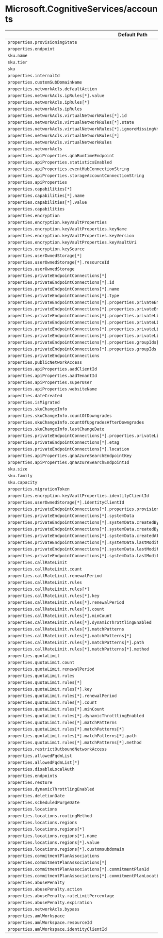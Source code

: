 # Microsoft.CognitiveServices/accounts

| Default Path | Alias |
|---|---|
| `properties.provisioningState` | `Microsoft.CognitiveServices/accounts/provisioningState` |
| `properties.endpoint` | `Microsoft.CognitiveServices/accounts/endpoint` |
| `sku.name` | `Microsoft.CognitiveServices/accounts/sku.name` |
| `sku.tier` | `Microsoft.CognitiveServices/accounts/sku.tier` |
| `sku` | `Microsoft.CognitiveServices/accounts/sku` |
| `properties.internalId` | `Microsoft.CognitiveServices/accounts/internalId` |
| `properties.customSubDomainName` | `Microsoft.CognitiveServices/accounts/customSubDomainName` |
| `properties.networkAcls.defaultAction` | `Microsoft.CognitiveServices/accounts/networkAcls.defaultAction` |
| `properties.networkAcls.ipRules[*].value` | `Microsoft.CognitiveServices/accounts/networkAcls.ipRules[*].value` |
| `properties.networkAcls.ipRules[*]` | `Microsoft.CognitiveServices/accounts/networkAcls.ipRules[*]` |
| `properties.networkAcls.ipRules` | `Microsoft.CognitiveServices/accounts/networkAcls.ipRules` |
| `properties.networkAcls.virtualNetworkRules[*].id` | `Microsoft.CognitiveServices/accounts/networkAcls.virtualNetworkRules[*].id` |
| `properties.networkAcls.virtualNetworkRules[*].state` | `Microsoft.CognitiveServices/accounts/networkAcls.virtualNetworkRules[*].state` |
| `properties.networkAcls.virtualNetworkRules[*].ignoreMissingVnetServiceEndpoint` | `Microsoft.CognitiveServices/accounts/networkAcls.virtualNetworkRules[*].ignoreMissingVnetServiceEndpoint` |
| `properties.networkAcls.virtualNetworkRules[*]` | `Microsoft.CognitiveServices/accounts/networkAcls.virtualNetworkRules[*]` |
| `properties.networkAcls.virtualNetworkRules` | `Microsoft.CognitiveServices/accounts/networkAcls.virtualNetworkRules` |
| `properties.networkAcls` | `Microsoft.CognitiveServices/accounts/networkAcls` |
| `properties.apiProperties.qnaRuntimeEndpoint` | `Microsoft.CognitiveServices/accounts/apiProperties.qnaRuntimeEndpoint` |
| `properties.apiProperties.statisticsEnabled` | `Microsoft.CognitiveServices/accounts/apiProperties.statisticsEnabled` |
| `properties.apiProperties.eventHubConnectionString` | `Microsoft.CognitiveServices/accounts/apiProperties.eventHubConnectionString` |
| `properties.apiProperties.storageAccountConnectionString` | `Microsoft.CognitiveServices/accounts/apiProperties.storageAccountConnectionString` |
| `properties.apiProperties` | `Microsoft.CognitiveServices/accounts/apiProperties` |
| `properties.capabilities[*]` | `Microsoft.CognitiveServices/accounts/capabilities[*]` |
| `properties.capabilities[*].name` | `Microsoft.CognitiveServices/accounts/capabilities[*].name` |
| `properties.capabilities[*].value` | `Microsoft.CognitiveServices/accounts/capabilities[*].value` |
| `properties.capabilities` | `Microsoft.CognitiveServices/accounts/capabilities` |
| `properties.encryption` | `Microsoft.CognitiveServices/accounts/encryption` |
| `properties.encryption.keyVaultProperties` | `Microsoft.CognitiveServices/accounts/encryption.keyVaultProperties` |
| `properties.encryption.keyVaultProperties.keyName` | `Microsoft.CognitiveServices/accounts/encryption.keyVaultProperties.keyName` |
| `properties.encryption.keyVaultProperties.keyVersion` | `Microsoft.CognitiveServices/accounts/encryption.keyVaultProperties.keyVersion` |
| `properties.encryption.keyVaultProperties.keyVaultUri` | `Microsoft.CognitiveServices/accounts/encryption.keyVaultProperties.keyVaultUri` |
| `properties.encryption.keySource` | `Microsoft.CognitiveServices/accounts/encryption.keySource` |
| `properties.userOwnedStorage[*]` | `Microsoft.CognitiveServices/accounts/userOwnedStorage[*]` |
| `properties.userOwnedStorage[*].resourceId` | `Microsoft.CognitiveServices/accounts/userOwnedStorage[*].resourceId` |
| `properties.userOwnedStorage` | `Microsoft.CognitiveServices/accounts/userOwnedStorage` |
| `properties.privateEndpointConnections[*]` | `Microsoft.CognitiveServices/accounts/privateEndpointConnections[*]` |
| `properties.privateEndpointConnections[*].id` | `Microsoft.CognitiveServices/accounts/privateEndpointConnections[*].id` |
| `properties.privateEndpointConnections[*].name` | `Microsoft.CognitiveServices/accounts/privateEndpointConnections[*].name` |
| `properties.privateEndpointConnections[*].type` | `Microsoft.CognitiveServices/accounts/privateEndpointConnections[*].type` |
| `properties.privateEndpointConnections[*].properties.privateEndpoint` | `Microsoft.CognitiveServices/accounts/privateEndpointConnections[*].privateEndpoint` |
| `properties.privateEndpointConnections[*].properties.privateEndpoint.id` | `Microsoft.CognitiveServices/accounts/privateEndpointConnections[*].privateEndpoint.id` |
| `properties.privateEndpointConnections[*].properties.privateLinkServiceConnectionState` | `Microsoft.CognitiveServices/accounts/privateEndpointConnections[*].privateLinkServiceConnectionState` |
| `properties.privateEndpointConnections[*].properties.privateLinkServiceConnectionState.status` | `Microsoft.CognitiveServices/accounts/privateEndpointConnections[*].privateLinkServiceConnectionState.status` |
| `properties.privateEndpointConnections[*].properties.privateLinkServiceConnectionState.description` | `Microsoft.CognitiveServices/accounts/privateEndpointConnections[*].privateLinkServiceConnectionState.description` |
| `properties.privateEndpointConnections[*].properties.privateLinkServiceConnectionState.actionRequired` | `Microsoft.CognitiveServices/accounts/privateEndpointConnections[*].privateLinkServiceConnectionState.actionRequired` |
| `properties.privateEndpointConnections[*].properties.groupIds[*]` | `Microsoft.CognitiveServices/accounts/privateEndpointConnections[*].groupIds[*]` |
| `properties.privateEndpointConnections[*].properties.groupIds` | `Microsoft.CognitiveServices/accounts/privateEndpointConnections[*].groupIds` |
| `properties.privateEndpointConnections` | `Microsoft.CognitiveServices/accounts/privateEndpointConnections` |
| `properties.publicNetworkAccess` | `Microsoft.CognitiveServices/accounts/publicNetworkAccess` |
| `properties.apiProperties.aadClientId` | `Microsoft.CognitiveServices/accounts/apiProperties.aadClientId` |
| `properties.apiProperties.aadTenantId` | `Microsoft.CognitiveServices/accounts/apiProperties.aadTenantId` |
| `properties.apiProperties.superUser` | `Microsoft.CognitiveServices/accounts/apiProperties.superUser` |
| `properties.apiProperties.websiteName` | `Microsoft.CognitiveServices/accounts/apiProperties.websiteName` |
| `properties.dateCreated` | `Microsoft.CognitiveServices/accounts/dateCreated` |
| `properties.isMigrated` | `Microsoft.CognitiveServices/accounts/isMigrated` |
| `properties.skuChangeInfo` | `Microsoft.CognitiveServices/accounts/skuChangeInfo` |
| `properties.skuChangeInfo.countOfDowngrades` | `Microsoft.CognitiveServices/accounts/skuChangeInfo.countOfDowngrades` |
| `properties.skuChangeInfo.countOfUpgradesAfterDowngrades` | `Microsoft.CognitiveServices/accounts/skuChangeInfo.countOfUpgradesAfterDowngrades` |
| `properties.skuChangeInfo.lastChangeDate` | `Microsoft.CognitiveServices/accounts/skuChangeInfo.lastChangeDate` |
| `properties.privateEndpointConnections[*].properties.privateLinkServiceConnectionState.actionsRequired` | `Microsoft.CognitiveServices/accounts/privateEndpointConnections[*].privateLinkServiceConnectionState.actionsRequired` |
| `properties.privateEndpointConnections[*].etag` | `Microsoft.CognitiveServices/accounts/privateEndpointConnections[*].etag` |
| `properties.privateEndpointConnections[*].location` | `Microsoft.CognitiveServices/accounts/privateEndpointConnections[*].location` |
| `properties.apiProperties.qnaAzureSearchEndpointKey` | `Microsoft.CognitiveServices/accounts/apiProperties.qnaAzureSearchEndpointKey` |
| `properties.apiProperties.qnaAzureSearchEndpointId` | `Microsoft.CognitiveServices/accounts/apiProperties.qnaAzureSearchEndpointId` |
| `sku.size` | `Microsoft.CognitiveServices/accounts/sku.size` |
| `sku.family` | `Microsoft.CognitiveServices/accounts/sku.family` |
| `sku.capacity` | `Microsoft.CognitiveServices/accounts/sku.capacity` |
| `properties.migrationToken` | `Microsoft.CognitiveServices/accounts/migrationToken` |
| `properties.encryption.keyVaultProperties.identityClientId` | `Microsoft.CognitiveServices/accounts/encryption.keyVaultProperties.identityClientId` |
| `properties.userOwnedStorage[*].identityClientId` | `Microsoft.CognitiveServices/accounts/userOwnedStorage[*].identityClientId` |
| `properties.privateEndpointConnections[*].properties.provisioningState` | `Microsoft.CognitiveServices/accounts/privateEndpointConnections[*].provisioningState` |
| `properties.privateEndpointConnections[*].systemData` | `Microsoft.CognitiveServices/accounts/privateEndpointConnections[*].systemData` |
| `properties.privateEndpointConnections[*].systemData.createdBy` | `Microsoft.CognitiveServices/accounts/privateEndpointConnections[*].systemData.createdBy` |
| `properties.privateEndpointConnections[*].systemData.createdByType` | `Microsoft.CognitiveServices/accounts/privateEndpointConnections[*].systemData.createdByType` |
| `properties.privateEndpointConnections[*].systemData.createdAt` | `Microsoft.CognitiveServices/accounts/privateEndpointConnections[*].systemData.createdAt` |
| `properties.privateEndpointConnections[*].systemData.lastModifiedBy` | `Microsoft.CognitiveServices/accounts/privateEndpointConnections[*].systemData.lastModifiedBy` |
| `properties.privateEndpointConnections[*].systemData.lastModifiedByType` | `Microsoft.CognitiveServices/accounts/privateEndpointConnections[*].systemData.lastModifiedByType` |
| `properties.privateEndpointConnections[*].systemData.lastModifiedAt` | `Microsoft.CognitiveServices/accounts/privateEndpointConnections[*].systemData.lastModifiedAt` |
| `properties.callRateLimit` | `Microsoft.CognitiveServices/accounts/callRateLimit` |
| `properties.callRateLimit.count` | `Microsoft.CognitiveServices/accounts/callRateLimit.count` |
| `properties.callRateLimit.renewalPeriod` | `Microsoft.CognitiveServices/accounts/callRateLimit.renewalPeriod` |
| `properties.callRateLimit.rules` | `Microsoft.CognitiveServices/accounts/callRateLimit.rules` |
| `properties.callRateLimit.rules[*]` | `Microsoft.CognitiveServices/accounts/callRateLimit.rules[*]` |
| `properties.callRateLimit.rules[*].key` | `Microsoft.CognitiveServices/accounts/callRateLimit.rules[*].key` |
| `properties.callRateLimit.rules[*].renewalPeriod` | `Microsoft.CognitiveServices/accounts/callRateLimit.rules[*].renewalPeriod` |
| `properties.callRateLimit.rules[*].count` | `Microsoft.CognitiveServices/accounts/callRateLimit.rules[*].count` |
| `properties.callRateLimit.rules[*].minCount` | `Microsoft.CognitiveServices/accounts/callRateLimit.rules[*].minCount` |
| `properties.callRateLimit.rules[*].dynamicThrottlingEnabled` | `Microsoft.CognitiveServices/accounts/callRateLimit.rules[*].dynamicThrottlingEnabled` |
| `properties.callRateLimit.rules[*].matchPatterns` | `Microsoft.CognitiveServices/accounts/callRateLimit.rules[*].matchPatterns` |
| `properties.callRateLimit.rules[*].matchPatterns[*]` | `Microsoft.CognitiveServices/accounts/callRateLimit.rules[*].matchPatterns[*]` |
| `properties.callRateLimit.rules[*].matchPatterns[*].path` | `Microsoft.CognitiveServices/accounts/callRateLimit.rules[*].matchPatterns[*].path` |
| `properties.callRateLimit.rules[*].matchPatterns[*].method` | `Microsoft.CognitiveServices/accounts/callRateLimit.rules[*].matchPatterns[*].method` |
| `properties.quotaLimit` | `Microsoft.CognitiveServices/accounts/quotaLimit` |
| `properties.quotaLimit.count` | `Microsoft.CognitiveServices/accounts/quotaLimit.count` |
| `properties.quotaLimit.renewalPeriod` | `Microsoft.CognitiveServices/accounts/quotaLimit.renewalPeriod` |
| `properties.quotaLimit.rules` | `Microsoft.CognitiveServices/accounts/quotaLimit.rules` |
| `properties.quotaLimit.rules[*]` | `Microsoft.CognitiveServices/accounts/quotaLimit.rules[*]` |
| `properties.quotaLimit.rules[*].key` | `Microsoft.CognitiveServices/accounts/quotaLimit.rules[*].key` |
| `properties.quotaLimit.rules[*].renewalPeriod` | `Microsoft.CognitiveServices/accounts/quotaLimit.rules[*].renewalPeriod` |
| `properties.quotaLimit.rules[*].count` | `Microsoft.CognitiveServices/accounts/quotaLimit.rules[*].count` |
| `properties.quotaLimit.rules[*].minCount` | `Microsoft.CognitiveServices/accounts/quotaLimit.rules[*].minCount` |
| `properties.quotaLimit.rules[*].dynamicThrottlingEnabled` | `Microsoft.CognitiveServices/accounts/quotaLimit.rules[*].dynamicThrottlingEnabled` |
| `properties.quotaLimit.rules[*].matchPatterns` | `Microsoft.CognitiveServices/accounts/quotaLimit.rules[*].matchPatterns` |
| `properties.quotaLimit.rules[*].matchPatterns[*]` | `Microsoft.CognitiveServices/accounts/quotaLimit.rules[*].matchPatterns[*]` |
| `properties.quotaLimit.rules[*].matchPatterns[*].path` | `Microsoft.CognitiveServices/accounts/quotaLimit.rules[*].matchPatterns[*].path` |
| `properties.quotaLimit.rules[*].matchPatterns[*].method` | `Microsoft.CognitiveServices/accounts/quotaLimit.rules[*].matchPatterns[*].method` |
| `properties.restrictOutboundNetworkAccess` | `Microsoft.CognitiveServices/accounts/restrictOutboundNetworkAccess` |
| `properties.allowedFqdnList` | `Microsoft.CognitiveServices/accounts/allowedFqdnList` |
| `properties.allowedFqdnList[*]` | `Microsoft.CognitiveServices/accounts/allowedFqdnList[*]` |
| `properties.disableLocalAuth` | `Microsoft.CognitiveServices/accounts/disableLocalAuth` |
| `properties.endpoints` | `Microsoft.CognitiveServices/accounts/endpoints` |
| `properties.restore` | `Microsoft.CognitiveServices/accounts/restore` |
| `properties.dynamicThrottlingEnabled` | `Microsoft.CognitiveServices/accounts/dynamicThrottlingEnabled` |
| `properties.deletionDate` | `Microsoft.CognitiveServices/accounts/deletionDate` |
| `properties.scheduledPurgeDate` | `Microsoft.CognitiveServices/accounts/scheduledPurgeDate` |
| `properties.locations` | `Microsoft.CognitiveServices/accounts/locations` |
| `properties.locations.routingMethod` | `Microsoft.CognitiveServices/accounts/locations.routingMethod` |
| `properties.locations.regions` | `Microsoft.CognitiveServices/accounts/locations.regions` |
| `properties.locations.regions[*]` | `Microsoft.CognitiveServices/accounts/locations.regions[*]` |
| `properties.locations.regions[*].name` | `Microsoft.CognitiveServices/accounts/locations.regions[*].name` |
| `properties.locations.regions[*].value` | `Microsoft.CognitiveServices/accounts/locations.regions[*].value` |
| `properties.locations.regions[*].customsubdomain` | `Microsoft.CognitiveServices/accounts/locations.regions[*].customsubdomain` |
| `properties.commitmentPlanAssociations` | `Microsoft.CognitiveServices/accounts/commitmentPlanAssociations` |
| `properties.commitmentPlanAssociations[*]` | `Microsoft.CognitiveServices/accounts/commitmentPlanAssociations[*]` |
| `properties.commitmentPlanAssociations[*].commitmentPlanId` | `Microsoft.CognitiveServices/accounts/commitmentPlanAssociations[*].commitmentPlanId` |
| `properties.commitmentPlanAssociations[*].commitmentPlanLocation` | `Microsoft.CognitiveServices/accounts/commitmentPlanAssociations[*].commitmentPlanLocation` |
| `properties.abusePenalty` | `Microsoft.CognitiveServices/accounts/abusePenalty` |
| `properties.abusePenalty.action` | `Microsoft.CognitiveServices/accounts/abusePenalty.action` |
| `properties.abusePenalty.rateLimitPercentage` | `Microsoft.CognitiveServices/accounts/abusePenalty.rateLimitPercentage` |
| `properties.abusePenalty.expiration` | `Microsoft.CognitiveServices/accounts/abusePenalty.expiration` |
| `properties.networkAcls.bypass` | `Microsoft.CognitiveServices/accounts/networkAcls.bypass` |
| `properties.amlWorkspace` | `Microsoft.CognitiveServices/accounts/amlWorkspace` |
| `properties.amlWorkspace.resourceId` | `Microsoft.CognitiveServices/accounts/amlWorkspace.resourceId` |
| `properties.amlWorkspace.identityClientId` | `Microsoft.CognitiveServices/accounts/amlWorkspace.identityClientId` |

